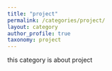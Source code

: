 ```yaml
---
title: "project"
permalink: /categories/project/
layout: category
author_profile: true
taxonomy: project
---
```

this category is about project
